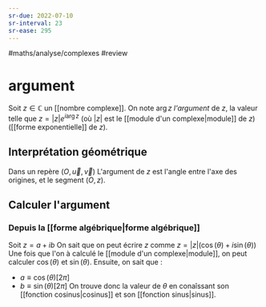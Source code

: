 ```yaml
---
sr-due: 2022-07-10
sr-interval: 23
sr-ease: 295
---
```


#maths/analyse/complexes #review 
# argument
Soit $z\in\mathbb C$ un [[nombre complexe]].
On note $\arg z$ _l'argument_ de $z$, la valeur telle que $z = |z|e^{i\arg z}$ (où $|z|$ est le [[module d'un complexe|module]] de $z$) ([[forme exponentielle]] de $z$).

## Interprétation géométrique
Dans un repère $(O, \vec{u}, \vec{v})$ L'argument de $z$ est l'angle entre l'axe des origines, et le segment $(O,z)$.

## Calculer l'argument
### Depuis la [[forme algébrique|forme algébrique]]
Soit $z = a+ib$
On sait que on peut écrire $z$ comme $z = |z|(\cos(\theta)+i\sin(\theta))$
Une fois que l'on à calculé le [[module d'un complexe|module]], on peut calculer $\cos(\theta)$ et $\sin(\theta)$.
Ensuite, on sait que :
 - $a \equiv \cos(\theta) [2\pi]$
 - $b\equiv\sin(\theta)[2\pi]$
On trouve donc la valeur de $\theta$ en conaîssant son [[fonction cosinus|cosinus]] et son [[fonction sinus|sinus]].

